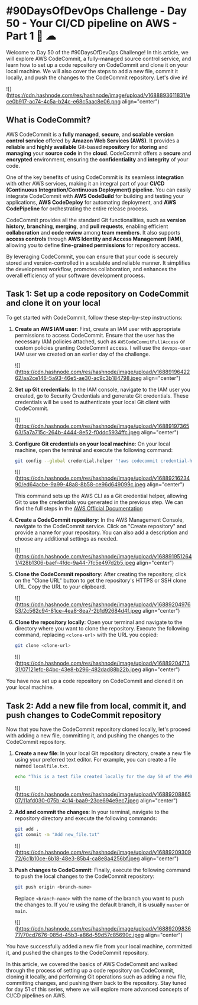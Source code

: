 # #90DaysOfDevOps Challenge - Day 50 - Your CI/CD pipeline on AWS - Part 1 🚀 ☁

Welcome to Day 50 of the #90DaysOfDevOps Challenge! In this article, we will explore AWS CodeCommit, a fully-managed source control service, and learn how to set up a code repository on CodeCommit and clone it on your local machine. We will also cover the steps to add a new file, commit it locally, and push the changes to the CodeCommit repository. Let's dive in!

![](https://cdn.hashnode.com/res/hashnode/image/upload/v1688893611831/ece0b917-ac74-4c5a-b24c-e68c5aac8e06.png align="center")

## What is CodeCommit?

AWS CodeCommit is a **fully managed**, **secure**, and **scalable version control service** offered by **Amazon Web Services (AWS)**. It provides a **reliable** and **highly available** Git-based **repository** for **storing** and **managing** your **source code** in the **cloud**. CodeCommit offers a **secure** and **encrypted** environment, ensuring the **confidentiality** and **integrity** of your code.

One of the key benefits of using CodeCommit is its seamless **integration** with other AWS services, making it an integral part of your **CI/CD (Continuous Integration/Continuous Deployment) pipeline**. You can easily integrate CodeCommit with **AWS CodeBuild** for building and testing your applications, **AWS CodeDeploy** for automating deployment, and **AWS CodePipeline** for orchestrating the entire release process.

CodeCommit provides all the standard Git functionalities, such as **version history**, **branching**, **merging**, and **pull requests**, enabling efficient **collaboration** and **code review** among **team members**. It also supports **access controls** through **AWS Identity and Access Management (IAM)**, allowing you to define **fine-grained permissions** for repository access.

By leveraging CodeCommit, you can ensure that your code is securely stored and version-controlled in a scalable and reliable manner. It simplifies the development workflow, promotes collaboration, and enhances the overall efficiency of your software development process.

## Task 1: Set up a code repository on CodeCommit and clone it on your local

To get started with CodeCommit, follow these step-by-step instructions:

1. **Create an AWS IAM user**: First, create an IAM user with appropriate permissions to access CodeCommit. Ensure that the user has the necessary IAM policies attached, such as `AWSCodeCommitFullAccess` or custom policies granting CodeCommit access. I will use the `devops-user` IAM user we created on an earlier day of the challenge.
    
    ![](https://cdn.hashnode.com/res/hashnode/image/upload/v1688919642262/aa2ce146-5a93-46e5-ae30-ac9c3b184798.jpeg align="center")
    
2. **Set up Git credentials**: In the IAM console, navigate to the IAM user you created, go to Security Credentials and generate Git credentials. These credentials will be used to authenticate your local Git client with CodeCommit.
    
    ![](https://cdn.hashnode.com/res/hashnode/image/upload/v1688919736563/5a7a715c-264b-4444-8e52-f0ddc5934ffc.jpeg align="center")
    
3. **Configure Git credentials on your local machine**: On your local machine, open the terminal and execute the following command:
    
    ```bash
    git config --global credential.helper '!aws codecommit credential-helper $@'
    ```
    
    ![](https://cdn.hashnode.com/res/hashnode/image/upload/v1688921623490/ed64acbe-9a99-48a8-8b58-ce96d649099c.jpeg align="center")
    
    This command sets up the AWS CLI as a Git credential helper, allowing Git to use the credentials you generated in the previous step. We can find the full steps in the [AWS Official Documentation](https://docs.aws.amazon.com/codecommit/latest/userguide/setting-up-https-unixes.html)
    
4. **Create a CodeCommit repository**: In the AWS Management Console, navigate to the CodeCommit service. Click on "Create repository" and provide a name for your repository. You can also add a description and choose any additional settings as needed.
    
    ![](https://cdn.hashnode.com/res/hashnode/image/upload/v1688919512641/428b1306-baef-4fdc-9a44-7fc5e497d2b5.jpeg align="center")
    
5. **Clone the CodeCommit repository**: After creating the repository, click on the "Clone URL" button to get the repository's HTTPS or SSH clone URL. Copy the URL to your clipboard.
    
    ![](https://cdn.hashnode.com/res/hashnode/image/upload/v1688920497653/2c562c94-81ce-4ea8-8ea7-2b1d92684d4f.jpeg align="center")
    
6. **Clone the repository locally**: Open your terminal and navigate to the directory where you want to clone the repository. Execute the following command, replacing `<clone-url>` with the URL you copied:
    
    ```bash
    git clone <clone-url>
    ```
    
    ![](https://cdn.hashnode.com/res/hashnode/image/upload/v1688920471331/07121efc-84bc-43e8-b296-482dad88b22b.jpeg align="center")
    

You have now set up a code repository on CodeCommit and cloned it on your local machine.

## Task 2: Add a new file from local, commit it, and push changes to CodeCommit repository

Now that you have the CodeCommit repository cloned locally, let's proceed with adding a new file, committing it, and pushing the changes to the CodeCommit repository.

1. **Create a new file**: In your local Git repository directory, create a new file using your preferred text editor. For example, you can create a file named `localfile.txt`.
    
    ```bash
    echo "This is a test file created locally for the day 50 of the #90daysofdevops challenge" > localfile.txt
    ```
    
    ![](https://cdn.hashnode.com/res/hashnode/image/upload/v1688920886507/11afd030-075b-4c14-baa9-23ce694e9ec7.jpeg align="center")
    
2. **Add and commit the changes**: In your terminal, navigate to the repository directory and execute the following commands:
    
    ```bash
    git add .
    git commit -m "Add new_file.txt"
    ```
    
    ![](https://cdn.hashnode.com/res/hashnode/image/upload/v1688920930972/6c1b10ce-6b18-48e3-85b4-ca8e8a4256bf.jpeg align="center")
    
3. **Push changes to CodeCommit**: Finally, execute the following command to push the local changes to the CodeCommit repository:
    
    ```bash
    git push origin <branch-name>
    ```
    
    Replace `<branch-name>` with the name of the branch you want to push the changes to. If you're using the default branch, it is usually `master` or `main`.
    
    ![](https://cdn.hashnode.com/res/hashnode/image/upload/v1688920983677/70cd7676-085d-45b3-a86d-59d57c85690c.jpeg align="center")
    

You have successfully added a new file from your local machine, committed it, and pushed the changes to the CodeCommit repository.

In this article, we covered the basics of AWS CodeCommit and walked through the process of setting up a code repository on CodeCommit, cloning it locally, and performing Git operations such as adding a new file, committing changes, and pushing them back to the repository. Stay tuned for day 51 of this series, where we will explore more advanced concepts of CI/CD pipelines on AWS.